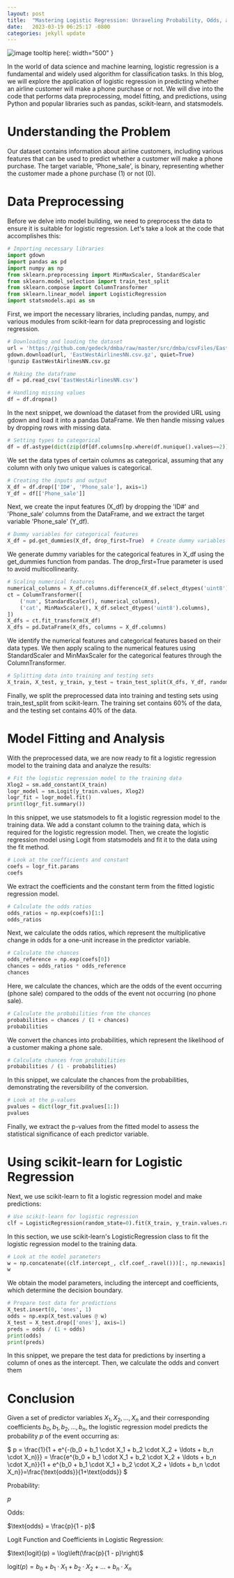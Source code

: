 ```yaml
---
layout: post
title:  "Mastering Logistic Regression: Unraveling Probability, Odds, and the Logit Function"
date:   2023-03-19 06:25:17 -0800
categories: jekyll update
---
```

![image tooltip here](/assets/logistic.PNG){: width="500" }

In the world of data science and machine learning, logistic regression is a fundamental and widely used algorithm for classification tasks. In this blog, we will explore the application of logistic regression in predicting whether an airline customer will make a phone purchase or not. We will dive into the code that performs data preprocessing, model fitting, and predictions, using Python and popular libraries such as pandas, scikit-learn, and statsmodels.

# Understanding the Problem

Our dataset contains information about airline customers, including various features that can be used to predict whether a customer will make a phone purchase. The target variable, 'Phone_sale', is binary, representing whether the customer made a phone purchase (1) or not (0).

# Data Preprocessing

Before we delve into model building, we need to preprocess the data to ensure it is suitable for logistic regression. Let's take a look at the code that accomplishes this:

```python
# Importing necessary libraries
import gdown
import pandas as pd
import numpy as np
from sklearn.preprocessing import MinMaxScaler, StandardScaler
from sklearn.model_selection import train_test_split
from sklearn.compose import ColumnTransformer
from sklearn.linear_model import LogisticRegression
import statsmodels.api as sm
```
First, we import the necessary libraries, including pandas, numpy, and various modules from scikit-learn for data preprocessing and logistic regression.

```python
# Downloading and loading the dataset
url = 'https://github.com/gedeck/dmba/raw/master/src/dmba/csvFiles/EastWestAirlinesNN.csv.gz'
gdown.download(url, 'EastWestAirlinesNN.csv.gz', quiet=True)
!gunzip EastWestAirlinesNN.csv.gz

# Making the dataframe
df = pd.read_csv('EastWestAirlinesNN.csv')

# Handling missing values
df = df.dropna()
```

In the next snippet, we download the dataset from the provided URL using gdown and load it into a pandas DataFrame. We then handle missing values by dropping rows with missing data.

```python
# Setting types to categorical
df = df.astype(dict(zip(df[df.columns[np.where(df.nunique().values==2)]],['category']*1000)))
```
We set the data types of certain columns as categorical, assuming that any column with only two unique values is categorical.

```python
# Creating the inputs and output
X_df = df.drop(['ID#', 'Phone_sale'], axis=1)
Y_df = df[['Phone_sale']]
```

Next, we create the input features (X_df) by dropping the 'ID#' and 'Phone_sale' columns from the DataFrame, and we extract the target variable 'Phone_sale' (Y_df).

```python
# Dummy variables for categorical features
X_df = pd.get_dummies(X_df, drop_first=True)  # Create dummy variables for categorical features
```
We generate dummy variables for the categorical features in X_df using the get_dummies function from pandas. The drop_first=True parameter is used to avoid multicollinearity.

```python
# Scaling numerical features
numerical_columns = X_df.columns.difference(X_df.select_dtypes('uint8').columns)
ct = ColumnTransformer([
    ('num', StandardScaler(), numerical_columns),
    ('cat', MinMaxScaler(), X_df.select_dtypes('uint8').columns),
])
X_dfs = ct.fit_transform(X_df)
X_dfs = pd.DataFrame(X_dfs, columns = X_df.columns)
```
We identify the numerical features and categorical features based on their data types. We then apply scaling to the numerical features using StandardScaler and MinMaxScaler for the categorical features through the ColumnTransformer.

```python
# Splitting data into training and testing sets
X_train, X_test, y_train, y_test = train_test_split(X_dfs, Y_df, random_state=1, test_size=0.4)
```
Finally, we split the preprocessed data into training and testing sets using train_test_split from scikit-learn. The training set contains 60% of the data, and the testing set contains 40% of the data.

# Model Fitting and Analysis

With the preprocessed data, we are now ready to fit a logistic regression model to the training data and analyze the results:

```python
# Fit the logistic regression model to the training data
Xlog2 = sm.add_constant(X_train)
logr_model = sm.Logit(y_train.values, Xlog2)
logr_fit = logr_model.fit()
print(logr_fit.summary())
```
In this snippet, we use statsmodels to fit a logistic regression model to the training data. We add a constant column to the training data, which is required for the logistic regression model. Then, we create the logistic regression model using Logit from statsmodels and fit it to the data using the fit method.

```python
# Look at the coefficients and constant
coefs = logr_fit.params
coefs
```
We extract the coefficients and the constant term from the fitted logistic regression model.

```python
# Calculate the odds ratios
odds_ratios = np.exp(coefs)[1:]
odds_ratios
```
Next, we calculate the odds ratios, which represent the multiplicative change in odds for a one-unit increase in the predictor variable.

```python
# Calculate the chances
odds_reference = np.exp(coefs[0])
chances = odds_ratios * odds_reference
chances
```
Here, we calculate the chances, which are the odds of the event occurring (phone sale) compared to the odds of the event not occurring (no phone sale).

```python
# Calculate the probabilities from the chances
probabilities = chances / (1 + chances)
probabilities
```
We convert the chances into probabilities, which represent the likelihood of a customer making a phone sale.

```python
# Calculate chances from probabilities
probabilities / (1 - probabilities)
```
In this snippet, we calculate the chances from the probabilities, demonstrating the reversibility of the conversion.

```python
# Look at the p-values
pvalues = dict(logr_fit.pvalues[1:])
pvalues
```
Finally, we extract the p-values from the fitted model to assess the statistical significance of each predictor variable.

# Using scikit-learn for Logistic Regression

Next, we use scikit-learn to fit a logistic regression model and make predictions:

```python
# Use scikit-learn for logistic regression
clf = LogisticRegression(random_state=0).fit(X_train, y_train.values.ravel())
```
In this section, we use scikit-learn's LogisticRegression class to fit the logistic regression model to the training data.

```python
# Look at the model parameters
w = np.concatenate((clf.intercept_, clf.coef_.ravel()))[:, np.newaxis]
w
```
We obtain the model parameters, including the intercept and coefficients, which determine the decision boundary.

```python
# Prepare test data for predictions
X_test.insert(0, 'ones', 1)
odds = np.exp(X_test.values @ w)
X_test = X_test.drop(['ones'], axis=1)
preds = odds / (1 + odds)
print(odds)
print(preds)
```
In this snippet, we prepare the test data for predictions by inserting a column of ones as the intercept. Then, we calculate the odds and convert them

# Conclusion

Given a set of predictor variables $X_1, X_2, \ldots, X_n$ and their corresponding coefficients $b_0, b_1, b_2, \ldots, b_n$, the logistic regression model predicts the probability $p$ of the event occurring as:


$
p = \frac{1}{1 + e^{-(b_0 + b_1 \cdot X_1 + b_2 \cdot X_2 + \ldots + b_n \cdot X_n)}} = \frac{e^{b_0 + b_1 \cdot X_1 + b_2 \cdot X_2 + \ldots + b_n \cdot X_n}}{1 + e^{b_0 + b_1 \cdot X_1 + b_2 \cdot X_2 + \ldots + b_n \cdot X_n}}=\frac{\text{odds}}{1+\text{odds}}
$

Probability:

$p$

Odds:

$\text{odds} = \frac{p}{1 - p}$

Logit Function and Coefficients in Logistic Regression:

$\text{logit}(p) = \log\left(\frac{p}{1 - p}\right)$

$\text{logit}(p) = b_0 + b_1 \cdot X_1 + b_2 \cdot X_2 + \ldots + b_n \cdot X_n$
 